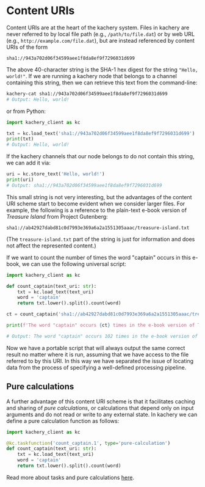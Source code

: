 # Content URIs

Content URIs are at the heart of the kachery system. Files in kachery are never referred to by local file path (e.g., `/path/to/file.dat`) or by web URL (e.g., `http://example.com/file.dat`), but are instead referenced by content URIs of the form

```
sha1://943a702d06f34599aee1f8da8ef9f7296031d699
```

The above 40-character string is the SHA-1 hex digest for the string `"Hello, world!"`. If we are running a kachery node that belongs to a channel containing this string, then we can retrieve this text from the command-line:

```bash
kachery-cat sha1://943a702d06f34599aee1f8da8ef9f7296031d699
# Output: Hello, world!
```

or from Python:

```python
import kachery_client as kc

txt = kc.load_text('sha1://943a702d06f34599aee1f8da8ef9f7296031d699')
print(txt)
# Output: Hello, world!
```

If the kachery channels that our node belongs to do not contain this string, we can add it via:

```python
uri = kc.store_text('Hello, world!')
print(uri)
# Output: sha1://943a702d06f34599aee1f8da8ef9f7296031d699
```

This small string is not very interesting, but the advantages of the content URI scheme start to become evident when we consider larger files. For example, the following is a reference to the plain-text e-book version of *Treasure Island* from Project Gutenberg:

```
sha1://ab42927dabd81c0d7993e369a6a2a1551305aaac/treasure-island.txt
```

(The `treasure-island.txt` part of the string is just for information and does not affect the represented content.)

If we want to count the number of times the word "captain" occurs in this e-book, we can use the following universal script:

```python
import kachery_client as kc

def count_captain(text_uri: str):
    txt = kc.load_text(text_uri)
    word = 'captain'
    return txt.lower().split().count(word)

ct = count_captain('sha1://ab42927dabd81c0d7993e369a6a2a1551305aaac/treasure-island.txt')

print(f'The word "captain" occurs {ct} times in the e-book version of Treasure Island.')

# Output: The word "captain" occurs 102 times in the e-book version of Treasure Island.
```

Now we have a portable script that will always output the same correct result no matter where it is run, assuming that we have access to the file referred to by this URI. In this way we have separated the issue of locating data from the process of specifying a well-defined processing pipeline.

## Pure calculations

A further advantage of this content URI scheme is that it facilitates caching and sharing of *pure calculations*, or calculations that depend only on input arguments and do not read or write to any external state. In kachery we can define a pure calculation function as follows:

```python
import kachery_client as kc

@kc.taskfunction('count_captain.1', type='pure-calculation')
def count_captain(text_uri: str):
    txt = kc.load_text(text_uri)
    word = 'captain'
    return txt.lower().split().count(word)
```

Read more about tasks and pure calculations [here](./tasks.md).
